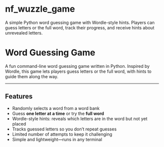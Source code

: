# nf_wuzzle_game
A simple Python word guessing game with Wordle-style hints. Players can guess letters or the full word, track their progress, and receive hints about unrevealed letters.

# Word Guessing Game 

A fun command-line word guessing game written in Python. Inspired by Wordle, this game lets players guess letters or the full word, with hints to guide them along the way.

---

## Features
- Randomly selects a word from a word bank
- Guess **one letter at a time** or try the **full word**
- Wordle-style hints: reveals which letters are in the word but not yet placed
- Tracks guessed letters so you don’t repeat guesses
- Limited number of attempts to keep it challenging
- Simple and lightweight—runs in any terminal
